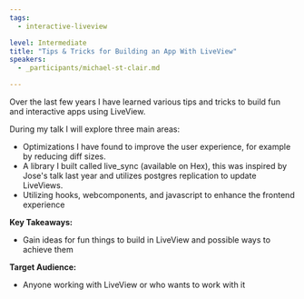 ```yaml
---
tags: 
  - interactive-liveview

level: Intermediate
title: "Tips & Tricks for Building an App With LiveView"
speakers: 
  - _participants/michael-st-clair.md

---
```

Over the last few years I have learned various tips and tricks to build fun and interactive apps using LiveView. 

During my talk I will explore three main areas:
- Optimizations I have found to improve the user experience, for example by reducing diff sizes.
- A library I built called live_sync (available on Hex), this was inspired by Jose's talk last year and utilizes postgres replication to update LiveViews.
- Utilizing hooks, webcomponents, and javascript to enhance the frontend experience

**Key Takeaways:**

- Gain ideas for fun things to build in LiveView and possible ways to achieve them

**Target Audience:**

- Anyone working with LiveView or who wants to work with it
